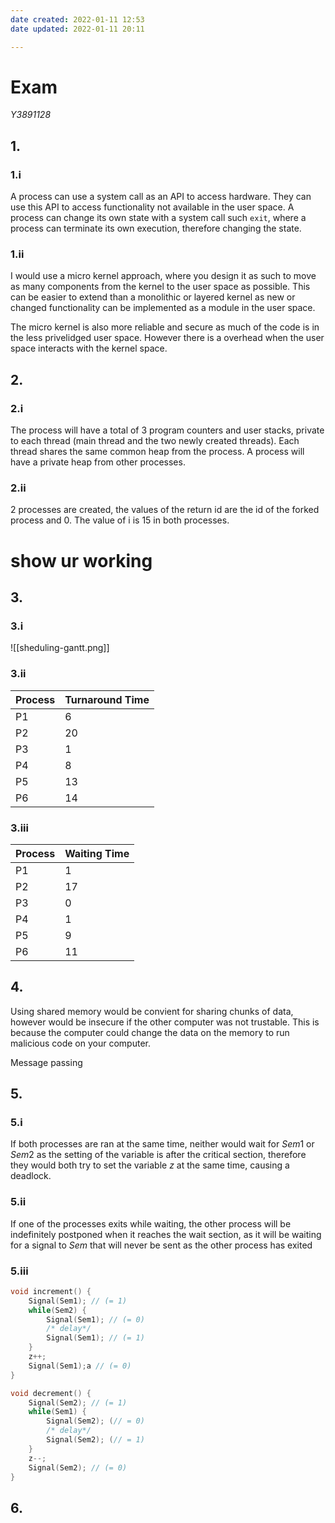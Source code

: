 ```yaml
---
date created: 2022-01-11 12:53
date updated: 2022-01-11 20:11

---
```


# Exam

_Y3891128_

## 1.

### 1.i

A process can use a system call as an API to access hardware. They can use this API to access functionality not available in the user space. A process can change its own state with a system call such `exit`, where a process can terminate its own execution, therefore changing the state.

### 1.ii

I would use a micro kernel approach, where you design it as such to move as many components from the kernel to the user space as possible. This can be easier to extend than a monolithic or layered kernel as new or changed functionality can be implemented as a module in the user space.

The micro kernel is also more reliable and secure as much of the code is in the less privelidged user space. However there is a overhead when the user space interacts with the kernel space.

## 2.

### 2.i

The process will have a total of 3 program counters and user stacks, private to each thread (main thread and the two newly created threads).  Each thread shares the same common heap from the process. A process will have a private heap from other processes.

### 2.ii

2 processes are created, the values of the return id are the id of the forked process and 0. The value of i is 15 in both processes.

# show ur working

## 3.

### 3.i

![[sheduling-gantt.png]]

### 3.ii

| Process | Turnaround Time |
| ------- | --------------- |
| P1      | 6               |
| P2      | 20              |
| P3      | 1               |
| P4      | 8               |
| P5      | 13              |
| P6      | 14              |

### 3.iii

| Process | Waiting Time |
| ------- | ------------ |
| P1      | 1            |
| P2      | 17           |
| P3      | 0            |
| P4      | 1            |
| P5      | 9            |
| P6      | 11           |

## 4.

Using shared memory would be convient for sharing chunks of data, however would be insecure if the other computer was not trustable. This is because the computer could change the data on the memory to run malicious code on your computer.

Message passing

## 5.

### 5.i

If both processes are ran at the same time, neither would wait for $Sem1$ or $Sem2$ as the setting of the variable is after the critical section, therefore they would both try to set the variable $z$ at the same time, causing a deadlock.

### 5.ii

If one of the processes exits while waiting, the other process will be indefinitely postponed when it reaches the wait section, as it will be waiting for a signal to $Sem$ that will never be sent as the other process has exited

### 5.iii

```c
void increment() {
	Signal(Sem1); // (= 1)
	while(Sem2) {
		Signal(Sem1); // (= 0)
		/* delay*/
		Signal(Sem1); // (= 1)
	}
	z++;
	Signal(Sem1);a // (= 0)
}

void decrement() {
	Signal(Sem2); // (= 1)
	while(Sem1) {
		Signal(Sem2); (// = 0)
		/* delay*/
		Signal(Sem2); (// = 1)
	}
	z--;
	Signal(Sem2); // (= 0)
}
```

## 6.
